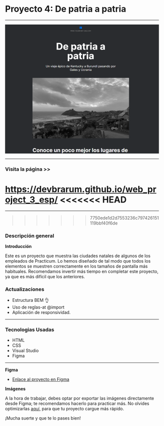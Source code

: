 # Proyecto 4: De patria a patria
***
![ Aprender-a-aprender-1](./images/Portada-De-patria-a-patria.png)

***

### Visita la página >> 
https://devbrarum.github.io/web_project_3_esp/
<<<<<<< HEAD
=======
***
>>>>>>> 7750ede1d2d7553236c797426151119bbf40f6de

### Descripción general  

**Introducción**    
  
Este es un proyecto que muestra las ciudades natales de algunos de los empleados de Practicum. Lo hemos diseñado de tal modo que todos los elementos se muestren correctamente en los tamaños de pantalla más habituales. Recomendamos invertir más tiempo en completar este proyecto, ya que es más difícil que los anteriores.

### Actualizaciones

* Estructura BEM :ok_hand:
* Uso de reglas-at @import
* Aplicación de responsividad.
***

### Tecnologias Usadas

* HTML
* CSS
* Visual Studio
* Figma
***

  
**Figma**  
  
* [Enlace al proyecto en Figma](https://www.figma.com/file/ZW8wxTYTZH2czTTfDMVHWq/WEB%2C-Sprint-3-%3A-De-patria-a-patria-%7C-desktop-%2B-mobile?node-id=0%3A1)  
  
**Imágenes**  
  
A la hora de trabajar, debes optar por exportar las imágenes directamente desde Figma; te recomendamos hacerlo para practicar más. No olvides optimizarlas [aquí](https://tinypng.com/), para que tu proyecto cargue más rápido.   
  
¡Mucha suerte y que te lo pases bien! 

